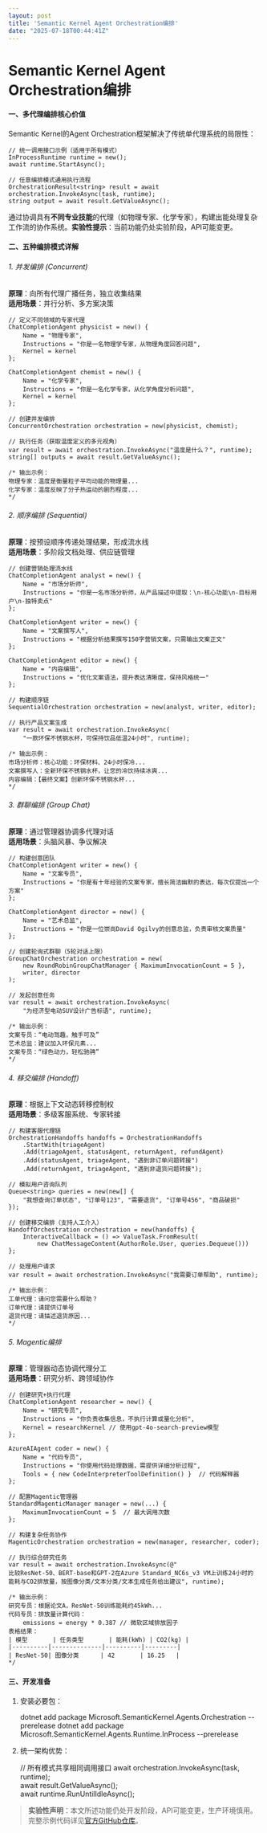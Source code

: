 ```yaml
---
layout: post
title: 'Semantic Kernel Agent Orchestration编排'
date: "2025-07-18T00:44:41Z"
---
```

Semantic Kernel Agent Orchestration编排
=====================================

#### 一、多代理编排核心价值

Semantic Kernel的Agent Orchestration框架解决了传统单代理系统的局限性：

    // 统一调用接口示例（适用于所有模式）
    InProcessRuntime runtime = new();  
    await runtime.StartAsync();
    
    // 任意编排模式通用执行流程
    OrchestrationResult<string> result = await orchestration.InvokeAsync(task, runtime);  
    string output = await result.GetValueAsync();  

通过协调具有​**​不同专业技能​**​的代理（如物理专家、化学专家），构建出能处理复杂工作流的协作系统。​**​实验性提示​**​：当前功能仍处实验阶段，API可能变更。

#### 二、五种编排模式详解

###### 1\. 并发编排 (Concurrent)

​**​原理​**​：向所有代理广播任务，独立收集结果  
​**​适用场景​**​：并行分析、多方案决策

    // 定义不同领域的专家代理
    ChatCompletionAgent physicist = new() {  
        Name = "物理专家",  
        Instructions = "你是一名物理学专家，从物理角度回答问题",  
        Kernel = kernel  
    };
    
    ChatCompletionAgent chemist = new() {  
        Name = "化学专家",  
        Instructions = "你是一名化学专家，从化学角度分析问题",  
        Kernel = kernel  
    };
    
    // 创建并发编排
    ConcurrentOrchestration orchestration = new(physicist, chemist);  
    
    // 执行任务（获取温度定义的多元视角）
    var result = await orchestration.InvokeAsync("温度是什么？", runtime);  
    string[] outputs = await result.GetValueAsync();  
    
    /* 输出示例：
    物理专家：温度是衡量粒子平均动能的物理量...
    化学专家：温度反映了分子热运动的剧烈程度...
    */

###### 2\. 顺序编排 (Sequential)

​**​原理​**​：按预设顺序传递处理结果，形成流水线  
​**​适用场景​**​：多阶段文档处理、供应链管理

    // 创建营销处理流水线
    ChatCompletionAgent analyst = new() {  
        Name = "市场分析师",  
        Instructions = "你是一名市场分析师，从产品描述中提取：\n-核心功能\n-目标用户\n-独特卖点"  
    };
    
    ChatCompletionAgent writer = new() {  
        Name = "文案撰写人",  
        Instructions = "根据分析结果撰写150字营销文案，只需输出文案正文"  
    };
    
    ChatCompletionAgent editor = new() {  
        Name = "内容编辑",  
        Instructions = "优化文案语法，提升表达清晰度，保持风格统一"  
    };
    
    // 构建顺序链
    SequentialOrchestration orchestration = new(analyst, writer, editor);  
    
    // 执行产品文案生成
    var result = await orchestration.InvokeAsync(  
        "一款环保不锈钢水杯，可保持饮品低温24小时", runtime);  
    
    /* 输出示例：
    市场分析师：核心功能：环保材料、24小时保冷...
    文案撰写人：全新环保不锈钢水杯，让您的冷饮持续冰爽...
    内容编辑：【最终文案】创新环保不锈钢水杯...
    */

###### 3\. 群聊编排 (Group Chat)

​**​原理​**​：通过管理器协调多代理对话  
​**​适用场景​**​：头脑风暴、争议解决

    // 构建创意团队
    ChatCompletionAgent writer = new() {  
        Name = "文案专员",  
        Instructions = "你是有十年经验的文案专家，擅长简洁幽默的表达，每次仅提出一个方案"  
    };
    
    ChatCompletionAgent director = new() {  
        Name = "艺术总监",  
        Instructions = "你是一位崇尚David Ogilvy的创意总监，负责审核文案质量"  
    };
    
    // 创建轮询式群聊（5轮对话上限）
    GroupChatOrchestration orchestration = new(  
        new RoundRobinGroupChatManager { MaximumInvocationCount = 5 },  
        writer, director  
    );
    
    // 发起创意任务
    var result = await orchestration.InvokeAsync(  
        "为经济型电动SUV设计广告标语", runtime);  
    
    /* 输出示例：
    文案专员：“电动驾趣，触手可及”
    艺术总监：建议加入环保元素...
    文案专员：“绿色动力，轻松驰骋”
    */

###### 4\. 移交编排 (Handoff)

​**​原理​**​：根据上下文动态转移控制权  
​**​适用场景​**​：多级客服系统、专家转接

    // 构建客服代理链
    OrchestrationHandoffs handoffs = OrchestrationHandoffs  
        .StartWith(triageAgent)  
        .Add(triageAgent, statusAgent, returnAgent, refundAgent)  
        .Add(statusAgent, triageAgent, "遇到非订单问题转接")  
        .Add(returnAgent, triageAgent, "遇到非退货问题转接");
    
    // 模拟用户咨询队列
    Queue<string> queries = new(new[] {  
        "我想查询订单状态", "订单号123", "需要退货", "订单号456", "商品破损"  
    });
    
    // 创建移交编排（支持人工介入）
    HandoffOrchestration orchestration = new(handoffs) {  
        InteractiveCallback = () => ValueTask.FromResult(  
            new ChatMessageContent(AuthorRole.User, queries.Dequeue()))  
    };
    
    // 处理用户请求
    var result = await orchestration.InvokeAsync("我需要订单帮助", runtime);  
    
    /* 输出示例：
    工单代理：请问您需要什么帮助？ 
    订单代理：请提供订单号
    退货代理：请描述退货原因...
    */

###### 5\. Magentic编排

​**​原理​**​：管理器动态协调代理分工  
​**​适用场景​**​：研究分析、跨领域协作

    // 创建研究+执行代理
    ChatCompletionAgent researcher = new() {  
        Name = "研究专员",  
        Instructions = "你负责收集信息，不执行计算或量化分析",  
        Kernel = researchKernel // 使用gpt-4o-search-preview模型  
    };
    
    AzureAIAgent coder = new() {  
        Name = "代码专员",  
        Instructions = "你使用代码处理数据，需提供详细分析过程",  
        Tools = { new CodeInterpreterToolDefinition() }  // 代码解释器  
    };
    
    // 配置Magentic管理器
    StandardMagenticManager manager = new(...) {  
        MaximumInvocationCount = 5  // 最大调用次数  
    };
    
    // 构建复杂任务协作
    MagenticOrchestration orchestration = new(manager, researcher, coder);  
    
    // 执行综合研究任务
    var result = await orchestration.InvokeAsync(@"  
    比较ResNet-50、BERT-base和GPT-2在Azure Standard_NC6s_v3 VM上训练24小时的  
    能耗与CO2排放量，按图像分类/文本分类/文本生成任务给出建议", runtime);  
    
    /* 输出示例：
    研究专员：根据论文A，ResNet-50训练能耗约45kWh...
    代码专员：排放量计算代码：
        emissions = energy * 0.387 // 微软区域排放因子
    表格结果：
    | 模型       | 任务类型       | 能耗(kWh) | CO2(kg) |
    |----------|--------------|----------|---------|
    | ResNet-50| 图像分类      | 42       | 16.25   | 
    */

#### 三、开发准备

1.  安装必要包：

    dotnet add package Microsoft.SemanticKernel.Agents.Orchestration --prerelease
    dotnet add package Microsoft.SemanticKernel.Agents.Runtime.InProcess --prerelease

2.  统一架构优势：

    // 所有模式共享相同调用接口
    await orchestration.InvokeAsync(task, runtime);  
    await result.GetValueAsync();  
    await runtime.RunUntilIdleAsync(); 

> ​**​实验性声明​**​：本文所述功能仍处开发阶段，API可能变更，生产环境慎用。完整示例代码详见[官方GitHub仓库](https://yuanbao.tencent.com/chat/naQivTmsDa/%E7%A4%BA%E4%BE%8B%E9%93%BE%E6%8E%A5)。